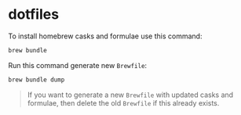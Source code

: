 # dotfiles

To install homebrew casks and formulae use this command:

```bash 
brew bundle
```

Run this command generate new `Brewfile`:

```bash 
brew bundle dump
```

> If you want to generate a new `Brewfile` with updated casks and formulae, then delete the old `Brewfile` if this already exists.
